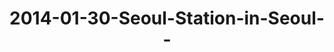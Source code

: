 ---
layout: blog
title: 2014-01-30-Seoul-Station-in-Seoul--
category: blog
lat: 37.55417
lng: 126.97022
image: https://s3-us-west-2.amazonaws.com/travels2013/2014-01-30 17:58:33 PST.jpg
observation: 20140130175833PST
---